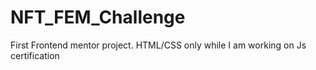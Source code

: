 # NFT_FEM_Challenge
First Frontend mentor project. HTML/CSS only while I am working on Js certification
